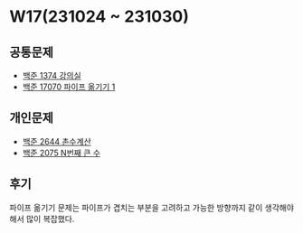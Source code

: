 # W17(231024 ~ 231030)

## 공통문제
- [백준 1374 강의실](https://www.acmicpc.net/problem/1374)
- [백준 17070 파이프 옮기기 1](https://www.acmicpc.net/problem/17070)

## 개인문제
- [백준 2644 촌수계산](https://www.acmicpc.net/problem/2644)
- [백준 2075 N번째 큰 수](https://www.acmicpc.net/problem/2075)

## 후기
파이프 옮기기 문제는 파이프가 겹치는 부분을 고려하고 가능한 방향까지 같이 생각해야 해서 많이 복잡했다.
